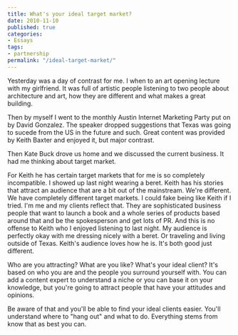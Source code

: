 ```yaml
---
title: What's your ideal target market?
date: 2010-11-10
published: true
categories:
- Essays
tags:
- partnership
permalink: "/ideal-target-market/"
---
```

Yesterday was a day of contrast for me. I when to an art opening lecture with my girlfriend. It was full of artistic people listening to two people about architecture and art, how they are different and what makes a great building.

Then by myself I went to the monthly Austin Internet Marketing Party put on by David Gonzalez. The speaker dropped suggestions that Texas was going to sucede from the US in the future and such. Great content was provided by Keith Baxter and enjoyed it, but major contrast.

Then Kate Buck drove us home and we discussed the current business. It had me thinking about target market.

For Keith he has certain target markets that for me is so completely incompatible. I showed up last night wearing a beret. Keith has his stories that attract an audience that are a bit out of the mainstream. We're different. We have completely different target markets. I could fake being like Keith if I tried. I'm me and my clients reflect that. They are sophisticated business people that want to launch a book and a whole series of products based around that and be the spokesperson and get lots of PR. And this is no offense to Keith who I enjoyed listening to last night. My audience is perfectly okay with me dressing nicely with a beret. Or traveling and living outside of Texas. Keith's audience loves how he is. It's both good just different.

Who are you attracting? What are you like? What's your ideal client? It's based on who you are and the people you surround yourself with. You can add a content expert to understand a niche or you can base it on your knowledge, but you're going to attract people that have your attitudes and opinions.

Be aware of that and you'll be able to find your ideal clients easier. You'll understand where to "hang out" and what to do. Everything stems from know that as best you can.
